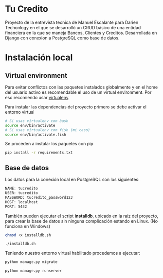 # Tu Credito

Proyecto de la entrevista tecnica de Manuel Escalante para Darien Techonlogy en el que se desarrolló un CRUD básico de una entidad financiera en la que se maneja Bancos, Clientes y Creditos. Desarrollada en Django con conexion a PostgreSQL como base de datos.

# Instalación local

## Virtual environment

Para evitar conflictos con las paquetes instalados globalmente y en el home del usuario activo es recomendable el uso de un virtual environment. Por eso recomiendo usar [virtualenv](https://virtualenv.pypa.io/en/stable/).

Para instalar las dependencias del proyecto primero se debe activar el entorno virtual

```bash
# Si usas virtualenv con bash
source env/bin/activate
# Si usas virtualenv con fish (mi caso)
source env/bin/activate.fish
```

Se proceden a instalar los paquetes con pip

```bash
pip install -r requirements.txt
```

## Base de datos
Los datos para la conexión local en PostgreSQL son los siguientes:

```bash
NAME: tucredito
USER: tucredito
PASSWORD: tucredito_password123
HOST: localhost
PORT: 5432
```

También pueden ejecutar el script __installdb__, ubicado en la raiz del proyecto, para crear la base de datos sin ninguna complicación estando en Linux. (No funciona en Windows)

```bash
chmod +x installdb.sh

./installdb.sh
```

Teniendo nuestro entorno virtual habilitado procedemos a ejecutar:

```bash
python manage.py migrate

python manage.py runserver
```